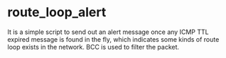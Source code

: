 # route_loop_alert
 It is a simple script to send out an alert message once any ICMP TTL expired message is found in the fly, which indicates some kinds of route loop exists in the network.  BCC is used to filter the packet.
